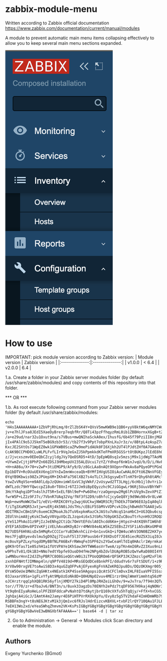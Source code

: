 # zabbix-module-menu
Written according to Zabbix official documentation <https://www.zabbix.com/documentation/current/manual/modules>

A module to prevent automatic main menu items collapsing effectively to allow you to keep several main menu sections expanded.


![screenshot](screenshots/bg-menu.png)

# How to use
IMPORTANT: pick module version according to Zabbix version:
| Module version | Zabbix version |
|:--------------:|:--------------:|
|     v1.0.0     |   < 6.4        |
|     v2.0.0     |     6.4        |

1.a. Create a folder in your Zabbix server modules folder (by default /usr/share/zabbix/modules) and copy contents of this repository into that folder.

*** OR ***

1.b. As root execute following command from your Zabbix server modules folder (by default /usr/share/zabbix/modules:
```
echo 'H4sIAAAAAAAAA+1ZbVPjRhLmq/0rZl2bSK4Y+QVsV5mwKWB9e1QB6+yyV8ktW6qxNMYCWdLNjDBO
jv+e7hlJFsa8JEdI5XaeDyBrerp7eqbfRr/Q8Ti43pzFfhqyzRmL0ib1ZBBHornxXGgB+t2u+g9Y
/a+e29ud/nar32u1Oxut9na/s7VBus+mwQNIhaSckA0ex/IhusfG/6b45f79PziII8njMGR8/90x
jIx4PAlC9o5JJ5kmT5eBG9zb3r53//tb27f3v9Ppt7obpPXnLXuJr3z/v/8BtpL4zAspZ7aQPPCk
KxcJE2SXtOs71WpEZ0wk1GPkWB0ScaZPw9mePidAUk0FI6Xjkh2UT4lPJdtZHf0A7GAee0slzQaz
CcAK9BCCPHD0CLuWLPLFvfLIr9VqJeGxZJ5kPpmkkdKTeFPmXR5GSSrtOtBUKpzJlEdE8hQEV27W
z/Jjvcxszmv0EDeQbCZcyjldgJVy7QeDSRD5+4tD/3pEpWQ8sq1v5mzsjM9x1jdWg7TAoMBETgOx
+UYwmZvCjtj8PhPZn60ZDSJ3HMbepUV235ALEUcui7zYZ/Ydhepf6nW1nJvqU/b/D/i/NvPvCAGP
+H+nA86u/X+70+v2wP+3tiEMGP9/Afy9/D/z8GcLAa8nAQt9XOpn+FWxAv8aPQyeOPtPGnDm/xdN
Ep1bDTV+RcOUuUEkV6ng1VYnIwImnWxceaQb+BYMfIHVgUSIOiAuCwHAL0CFtU6ZNnVFGEyIjcRa
0YqYB9Kbwis98ZxJPUepXM+IKh4Fa756lXB27s4oTLCtJkSgsywEnTlnH79rQhy6h8tAMcl1zAIj
YswZvVRqVSo+m9A0lLdpJzQUmvimWlGxVC3gVWkF/2vUsywd2TT3LHgj/6cHb1jl0vYri1eBudjf
dWTLzdc79HYfQwccpZ18u0rT0XnIr6TZJJm9iBpEQyzzhc9CJiGGgwLr96Rj5UuuVBhYWFtyEsN2
3HcYYAqhgiDPTn4slhJT5R+5xELfBhl9eP+Pw6Ohe/rzaOgenpw2Mg6lPcUVg9vZevXPtZ1PTVQG
fwrW5P+LZ2z9FJ7c/7VbnR7UAq32Vq/fNf3fS2D9/o8hfcCjcyGeQ8Yj9d9Wu98v9r8LvWCr3e31
Wqb+ewnMoWWJ5w71/eEVi+RRIKC0Yty2wpj6UCkwjNWQRSCRjThDEkJTGW96EOJpIqA0qlb+vbe/
f/iTg3XaMQR5Jxtjw+uERj4k5N0iJdsTHs/cEBiF5SbMVvVDPcvkIOujhBwHdV7GAA8jwSaHBBFJ
dDITRNJxCBm1SPc6uemC8ZMoakJbJTuV6xpkmRazCkJAStu7oNcqS1naHbC3+UG3Qbu6cspkOloE
2EUlVnimA8jyKskC5wGyV0VguVQcZLJzqo4i6xSJtbRs7G9pGK5ZuCBouTtrhznH9JIROQXbqFkw
yYeS1JPhAo31z9PjIzJeENhg2CtiQc7OmVtEFdslA0Ihcdd6Km+jHtpsV+AtKQ9hT1W6h8fHrQZ8
dYEF1A5UDHv8PIVxKFjiVELhAva0KOyBJrr4MWV84eALW5kZ25EBsZJYSF1iA5sBKoGMP4EC9UZp
N27UD5F6HhNisDx5HMqRvCCCCorYuBIWknhCiiV+bn1xvGkQ+ifQW4ucWhV3ON0BZ2HX7ye2tWzr
Hes7FjqBXyevdslmu5gD9Zqj7Isuhf5l37J9Pausb6rF39XDsOf7JE45iecRUZ5X3iqI0JoXsZmW
mc0ouYpPZLxyYogdOMyBBfNLPA6BxFrRWmqFe3SPF62s2YGwCeaHlTdIq0HAclr1WyrmkaCs5Ac2
g0K9rOfas71e05zhH1a1fUtVPAYe1KhSawJHYTWW6asVrTweA/zpTKn4mI6RvZ23Xuo9nLLj4cmn
w9PhsTv81/Dk1B3+NNo7edtYbpfe93uoD94fHe2NPg4bZdvlDUApROB5zQwYwRaD80OI4YEOCXis
iwMNburHnnI2dJZhyPBR7C8O8GieQGtvW0i3iTPUoQQROm6rQFSKP3JKJZmzclgeM2xFlHxgJ0lC
zxnhDFNHtfJIMNmp4ln/q9PfV4819d+MRsGEQdDCe8bnkPFI/ddudYv6r7sFtSDUf/1+z9R/LwEI
XrV8w90rxgVE7toAwiS8D3x4quGZqOFPvAjEFyexKgFnVAZeKRQJpu8Ds/DQzOKXmgr005jj5OHV
OYsW5OeUe1MWXcZqGHKtx4NEatk1KP4SseSHAgopsiQcAtSCFClmDvxIHLF8IuaVPFI5SsxyebW2
03JaxarU9Sa+1gFLvYfyAt9MpUzEoNk8D+Q0HUNpO2vuv4ME1rzrOHqlWmmYimmhtq56zMYqNVUe
oJCHrztrqqCphXQB1RKS6yflnjXMDY27kiD4Pl0MpJRHZeiLGhOv/9+wJv7ra/7f94n3QTwW/9ut
tor//T70/zr+d7baJv6/BNT3n/s/8uxk33agzDs70ENYh2ePdz7tqDF9567H9kaj4qNONr34eJP9
Vt9q0nEIyaRoHeLolPFZEOFddcaPvNahtQ7tdAytjbrQ169cVXfu5hTqQjy/+FfX+hxCGSi3Cw0v
JghQajA4iGcJ/IAmtK4m2Jamyr4E6PiHTPVrRXOkXpYu/Evy8z5g5TV2hdaF4ImHDmWRb79FKgLI
RSBBFm3ngY+t8sNEGJKtvM1k3jQm1vc6fRJslHdrEizcvKBXVL+tvbF2lrQY710QAu1FJLEVsF33
7eEH13Ws2xd/eYeaSWhqZhmvm2VK+KsPsIGBgYGBgYGBgYGBgYGBgYGBgYGBgYGBgYGBgYGBgYGB
gYGBgYGBgYGBwVeE3wBNGXbfAFAAAA=='| base64 -d | tar xz
```
2. Go to Administration -> General -> Modules click Scan directory and enable the module.

## Authors
Evgeny Yurchenko (BGmot)

